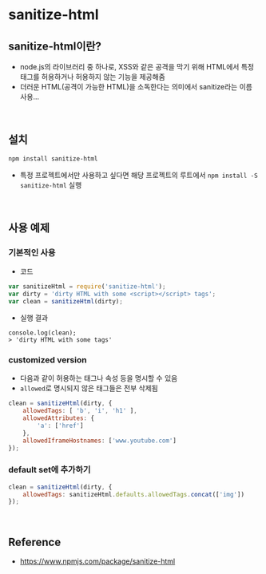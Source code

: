 # sanitize-html
## sanitize-html이란?
* node.js의 라이브러리 중 하나로, XSS와 같은 공격을 막기 위해 HTML에서 특정 태그를 허용하거나 허용하지 않는 기능을 제공해줌
* 더러운 HTML(공격이 가능한 HTML)을 소독한다는 의미에서 sanitize라는 이름 사용...

<br>

## 설치
```bash
npm install sanitize-html
```
* 특정 프로젝트에서만 사용하고 싶다면 해당 프로젝트의 루트에서 `npm install -S sanitize-html` 실행

<br>

## 사용 예제

### 기본적인 사용

* 코드
```js
var sanitizeHtml = require('sanitize-html');
var dirty = 'dirty HTML with some <script></script> tags';
var clean = sanitizeHtml(dirty);
```

* 실행 결과
```shell
console.log(clean);
> 'dirty HTML with some tags'
```

### customized version
* 다음과 같이 허용하는 태그나 속성 등을 명시할 수 있음
* `allowed`로 명시되지 않은 태그들은 전부 삭제됨
```js
clean = sanitizeHtml(dirty, {
    allowedTags: [ 'b', 'i', 'h1' ],
    allowedAttributes: {
        'a': ['href']
    },
    allowedIframeHostnames: ['www.youtube.com']
});
```

### default set에 추가하기
```js
clean = sanitizeHtml(dirty, {
    allowedTags: sanitizeHtml.defaults.allowedTags.concat(['img'])
});
```

<br>

## Reference
* <https://www.npmjs.com/package/sanitize-html>